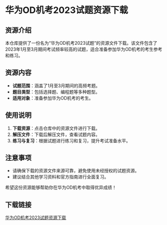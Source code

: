 # 华为OD机考2023试题资源下载

## 资源介绍

本仓库提供了一份名为“华为OD机考2023试题”的资源文件下载。该文件包含了2023年1月至3月期间考试频率较高的试题，适合准备参加华为OD机考的考生参考和练习。

## 资源内容

- **试题范围**：涵盖了1月至3月期间的高频考题。
- **题目类型**：包括选择题、编程题等多种题型。
- **适用对象**：准备参加华为OD机考的考生。

## 使用说明

1. **下载资源**：点击仓库中的资源文件进行下载。
2. **解压文件**：下载后解压文件，查看试题内容。
3. **练习与复习**：根据试题进行练习和复习，提升考试准备水平。

## 注意事项

- 请确保下载的资源文件来源可靠，避免使用未经授权的试题资源。
- 建议结合其他学习资料和官方指南进行全面复习。

希望这份资源能够帮助你在华为OD机考中取得优异成绩！

## 下载链接

[华为OD机考2023试题资源下载](https://pan.quark.cn/s/ebe426ccdf4d)